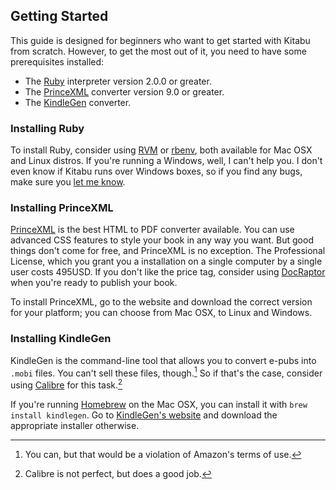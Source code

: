 ## Getting Started

This guide is designed for beginners who want to get started with Kitabu from scratch. However, to get the most out of it, you need to have some prerequisites installed:

* The [Ruby](http://ruby-lang.org) interpreter version 2.0.0 or greater.
* The [PrinceXML](http://princexml.com) converter version 9.0 or greater.
* The [KindleGen](http://www.amazon.com/gp/feature.html?docId=1000765211) converter.

### Installing Ruby

To install Ruby, consider using [RVM](http://rvm.io) or [rbenv](http://rbenv.org), both available for Mac OSX and Linux distros. If you're running a Windows, well, I can't help you. I don't even know if Kitabu runs over Windows boxes, so if you find any bugs, make sure you [let me know](http://github.com/fnando/kitabu/issues).

### Installing PrinceXML

[PrinceXML](http://princexml.com) is the best HTML to PDF converter available. You can use advanced CSS features to style your book in any way you want. But good things don't come for free, and PrinceXML is no exception. The Professional License, which you grant you a installation on a single computer by a single user costs 495USD. If you don't like the price tag, consider using [DocRaptor](http://docraptor.com) when you're ready to publish your book.

To install PrinceXML, go to the website and download the correct version for your platform; you can choose from Mac OSX, to Linux and Windows.

### Installing KindleGen

KindleGen is the command-line tool that allows you to convert e-pubs into `.mobi` files. You can't sell these files, though.[^1] So if that's the case, consider using [Calibre](http://calibre-ebook.com/) for this task.[^2]

If you're running [Homebrew](http://brew.sh) on the Mac OSX, you can install it with `brew install kindlegen`. Go to [KindleGen's website](http://www.amazon.com/gp/feature.html?docId=1000765211) and download the appropriate installer otherwise.

[^1]: You can, but that would be a violation of Amazon's terms of use.
[^2]: Calibre is not perfect, but does a good job.
